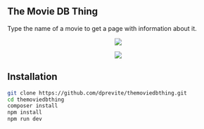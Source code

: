 ## The Movie DB Thing

Type the name of a movie to get a page with information about it.

<p align="center"><img src="https://cdn.commitcam.com/themoviedbthing/search.png"></p>
<p align="center"><img src="https://cdn.commitcam.com/themoviedbthing/results.png"></p>

## Installation

```bash
git clone https://github.com/dprevite/themoviedbthing.git
cd themoviedbthing
composer install
npm install
npm run dev
```

